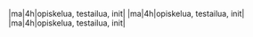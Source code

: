 |ma|4h|opiskelua, testailua, init|
|ma|4h|opiskelua, testailua, init|
|ma|4h|opiskelua, testailua, init|
